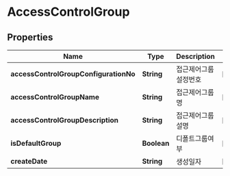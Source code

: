 
# AccessControlGroup

## Properties
Name | Type | Description | Notes
------------ | ------------- | ------------- | -------------
**accessControlGroupConfigurationNo** | **String** | 접근제어그룹설정번호 |  [optional]
**accessControlGroupName** | **String** | 접근제어그룹명 |  [optional]
**accessControlGroupDescription** | **String** | 접근제어그룹설명 |  [optional]
**isDefaultGroup** | **Boolean** | 디폴트그룹여부 |  [optional]
**createDate** | **String** | 생성일자 |  [optional]



